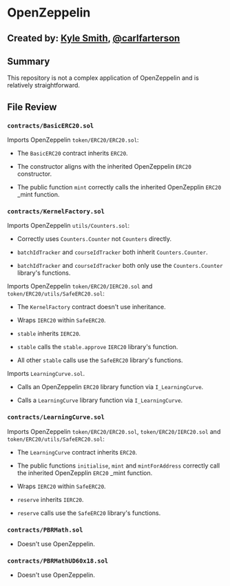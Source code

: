 # OpenZeppelin
## Created by: [Kyle Smith](https://github.com/bestape), [@carlfarterson](https://github.com/carlfarterson)

## Summary
This repository is not a complex application of OpenZeppelin and is relatively straightforward.

## File Review

### `contracts/BasicERC20.sol`

Imports OpenZeppelin `token/ERC20/ERC20.sol`:

* The `BasicERC20` contract inherits `ERC20`.

* The constructor aligns with the inherited OpenZeppelin `ERC20` constructor.

* The public function `mint` correctly calls the inherited OpenZepplin `ERC20` _mint function.

### `contracts/KernelFactory.sol`

Imports OpenZeppelin `utils/Counters.sol`:

* Correctly uses `Counters.Counter` not `Counters` directly.

* `batchIdTracker` and `courseIdTracker` both inherit `Counters.Counter`.

* `batchIdTracker` and `courseIdTracker` both only use the `Counters.Counter` library's functions.

Imports OpenZeppelin `token/ERC20/IERC20.sol` and `token/ERC20/utils/SafeERC20.sol`:

* The `KernelFactory` contract doesn't use inheritance.

* Wraps `IERC20` within `SafeERC20`.

* `stable` inherits `IERC20`.

* `stable` calls the `stable.approve` `IERC20` library's function.

* All other `stable` calls use the `SafeERC20` library's functions.

Imports `LearningCurve.sol`.

* Calls an OpenZeppelin `ERC20` library function via `I_LearningCurve`.

* Calls a `LearningCurve` library function via `I_LearningCurve`.

### `contracts/LearningCurve.sol`

Imports OpenZeppelin `token/ERC20/ERC20.sol`, `token/ERC20/IERC20.sol` and `token/ERC20/utils/SafeERC20.sol`:

* The `LearningCurve` contract inherits `ERC20`.

* The public functions `initialise`, `mint` and `mintForAddress` correctly call the inherited OpenZepplin `ERC20` _mint function.

* Wraps `IERC20` within `SafeERC20`.

* `reserve` inherits `IERC20`.

* `reserve` calls use the `SafeERC20` library's functions.

###  `contracts/PBRMath.sol`

* Doesn't use OpenZeppelin.

###  `contracts/PBRMathUD60x18.sol`

* Doesn't use OpenZeppelin.
